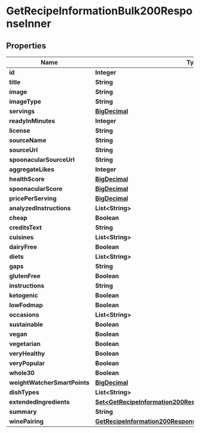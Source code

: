 

# GetRecipeInformationBulk200ResponseInner

## Properties

Name | Type | Description | Notes
------------ | ------------- | ------------- | -------------
**id** | **Integer** |  | 
**title** | **String** |  | 
**image** | **String** |  | 
**imageType** | **String** |  | 
**servings** | [**BigDecimal**](BigDecimal.md) |  | 
**readyInMinutes** | **Integer** |  | 
**license** | **String** |  | 
**sourceName** | **String** |  | 
**sourceUrl** | **String** |  | 
**spoonacularSourceUrl** | **String** |  | 
**aggregateLikes** | **Integer** |  | 
**healthScore** | [**BigDecimal**](BigDecimal.md) |  | 
**spoonacularScore** | [**BigDecimal**](BigDecimal.md) |  | 
**pricePerServing** | [**BigDecimal**](BigDecimal.md) |  | 
**analyzedInstructions** | **List&lt;String&gt;** |  | 
**cheap** | **Boolean** |  | 
**creditsText** | **String** |  | 
**cuisines** | **List&lt;String&gt;** |  | 
**dairyFree** | **Boolean** |  | 
**diets** | **List&lt;String&gt;** |  | 
**gaps** | **String** |  | 
**glutenFree** | **Boolean** |  | 
**instructions** | **String** |  | 
**ketogenic** | **Boolean** |  | 
**lowFodmap** | **Boolean** |  | 
**occasions** | **List&lt;String&gt;** |  | 
**sustainable** | **Boolean** |  | 
**vegan** | **Boolean** |  | 
**vegetarian** | **Boolean** |  | 
**veryHealthy** | **Boolean** |  | 
**veryPopular** | **Boolean** |  | 
**whole30** | **Boolean** |  | 
**weightWatcherSmartPoints** | [**BigDecimal**](BigDecimal.md) |  | 
**dishTypes** | **List&lt;String&gt;** |  | 
**extendedIngredients** | [**Set&lt;GetRecipeInformation200ResponseExtendedIngredientsInner&gt;**](GetRecipeInformation200ResponseExtendedIngredientsInner.md) |  | 
**summary** | **String** |  | 
**winePairing** | [**GetRecipeInformation200ResponseWinePairing**](GetRecipeInformation200ResponseWinePairing.md) |  | 




